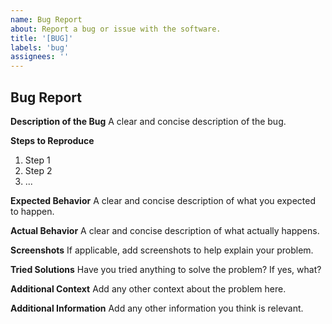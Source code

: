 ```yaml
---
name: Bug Report
about: Report a bug or issue with the software.
title: '[BUG]'
labels: 'bug'
assignees: ''
---
```


## Bug Report

**Description of the Bug**
A clear and concise description of the bug.

**Steps to Reproduce**

1. Step 1
2. Step 2
3. ...

**Expected Behavior**
A clear and concise description of what you expected to happen.

**Actual Behavior**
A clear and concise description of what actually happens.

**Screenshots**
If applicable, add screenshots to help explain your problem.

**Tried Solutions**
Have you tried anything to solve the problem? If yes, what?

**Additional Context**
Add any other context about the problem here.

**Additional Information**
Add any other information you think is relevant.
